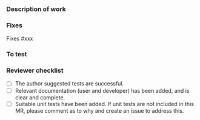<!---
Please select any labels relevant to this merge request.

If a merge request is a work in progress, please prefix the name with WIP:

Once completed and ready for review, remove WIP: from the name and assign a reviewer.
--->

### Description of work

<!-- A clear and concise description of the change.  Please include motivation and context if these are not described in associated issues. -->

### Fixes

<!-- A list of issues fixed by this MR (e.g., Fixes #1, #2). -->

Fixes #xxx

### To test

<!-- Please describe any tests reviewers should undertake to verify the the changes. -->

### Reviewer checklist

<!-- This section should be completed by one of the reviewers. -->

- [ ] The author suggested tests are successful.
- [ ] Relevant documentation (user and developer) has been added, and is clear and complete.
- [ ] Suitable unit tests have been added.  If unit tests are not included in this MR, please comment as to why and create an issue to address this. 
